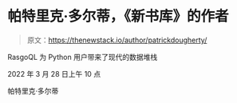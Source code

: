 # 帕特里克·多尔蒂，《新书库》的作者

> 原文：<https://thenewstack.io/author/patrickdougherty/>

RasgoQL 为 Python 用户带来了现代的数据堆栈

2022 年 3 月 28 日上午 10 点

帕特里克·多尔蒂